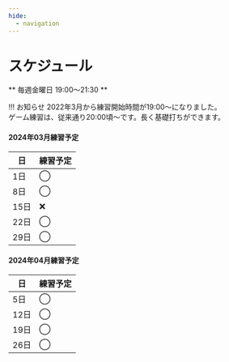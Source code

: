 ```yaml
---
hide:
  - navigation
---
```

# スケジュール
** 毎週金曜日 19:00〜21:30 **

!!! お知らせ
    2022年3月から練習開始時間が19:00〜になりました。  
    ゲーム練習は、従来通り20:00頃〜です。長く基礎打ちができます。 


#### 2024年03月練習予定
|日|練習予定|
|---|---|
| 1日|◯|
| 8日|◯|
|15日|❌|
|22日|◯|
|29日|◯|

#### 2024年04月練習予定
|日|練習予定|
|---|---|
| 5日|◯|
|12日|◯|
|19日|◯|
|26日|◯|

